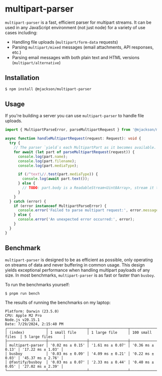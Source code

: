 # multipart-parser

`multipart-parser` is a fast, efficient parser for multipart streams. It can be used in any JavaScript environment (not just node) for a variety of use cases including:

- Handling file uploads (`multipart/form-data` requests)
- Parsing `multipart/mixed` messages (email attachments, API responses, etc.)
- Parsing email messages with both plain text and HTML versions (`multipart/alternative`)

## Installation

```sh
$ npm install @mjackson/multipart-parser
```

## Usage

If you're building a server you can use `multipart-parser` to handle file uploads.

```typescript
import { MultipartParseError, parseMultipartRequest } from '@mjackson/multipart-parser';

async function handleMultipartRequest(request: Request): void {
  try {
    // The parser `yield`s each MultipartPart as it becomes available.
    for await (let part of parseMultipartRequest(request)) {
      console.log(part.name);
      console.log(part.filename);
      console.log(part.mediaType);

      if (/^text\//.test(part.mediaType)) {
        console.log(await part.text());
      } else {
        // TODO: part.body is a ReadableStream<Uint8Array>, stream it to a file
      }
    }
  } catch (error) {
    if (error instanceof MultipartParseError) {
      console.error('Failed to parse multipart request:', error.message);
    } else {
      console.error('An unexpected error occurred:', error);
    }
  }
}
```

## Benchmark

`multipart-parser` is designed to be as efficient as possible, only operating on streams of data and never buffering in common usage. This design yields exceptional performance when handling multipart payloads of any size. In most benchmarks, `multipart-parser` is as fast or faster than `busboy`.

To run the benchmarks yourself:

```sh
$ pnpm run bench
```

The results of running the benchmarks on my laptop:

```
Platform: Darwin (23.5.0)
CPU: Apple M2 Pro
Node.js v20.15.1
Date: 7/29/2024, 2:15:40 PM
┌──────────────────┬──────────────────┬──────────────────┬──────────────────┬───────────────────┐
│ (index)          │ 1 small file     │ 1 large file     │ 100 small files  │ 5 large files     │
├──────────────────┼──────────────────┼──────────────────┼──────────────────┼───────────────────┤
│ multipart-parser │ '0.02 ms ± 0.15' │ '1.61 ms ± 0.07' │ '0.36 ms ± 0.13' │ '17.22 ms ± 1.03' │
│ busboy           │ '0.03 ms ± 0.09' │ '4.09 ms ± 0.21' │ '0.22 ms ± 0.03' │ '45.37 ms ± 2.76' │
│ @fastify/busboy  │ '0.03 ms ± 0.07' │ '2.33 ms ± 0.44' │ '0.40 ms ± 0.05' │ '27.02 ms ± 2.39' │
└──────────────────┴──────────────────┴──────────────────┴──────────────────┴───────────────────┘
```
